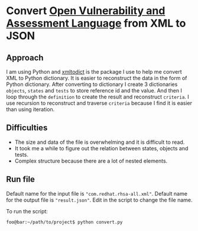 # Convert [Open Vulnerability and Assessment Language](http://www.redhat.com/security/data/oval/com.redhat.rhsa-all.xml) from XML to JSON

## Approach

I am using Python and [xmltodict](https://github.com/martinblech/xmltodict) is the package I use to help me convert XML to Python dictionary. It is easier to reconstruct the data in the form of Python dictionary. After converting to dictionary I create 3 dictionaries ``objects``, ``states`` and ``tests`` to store reference id and the value. And then I loop through the ``definition`` to create the result and reconstruct ``criteria``. I use recursion to reconstruct and traverse ``criteria`` because I find it is easier than using iteration. 

## Difficulties

- The size and data of the file is overwhelming and it is difficult to read.
- It took me a while to figure out the relation between states, objects and tests.
- Complex structure because there are a lot of nested elements.

## Run file

Default name for the input file is ``"com.redhat.rhsa-all.xml"``.
Default name for the output file is ``"result.json"``.
Edit in the script to change the file name.

To run the script:
```console
foo@bar:~/path/to/project$ python convert.py 
```